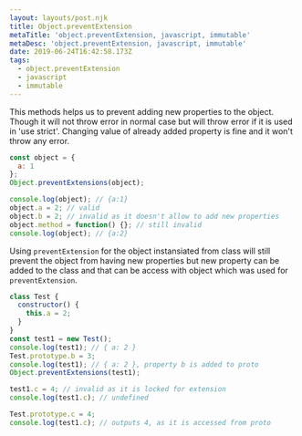 ```yaml
---
layout: layouts/post.njk
title: Object.preventExtension
metaTitle: 'object.preventExtension, javascript, immutable'
metaDesc: 'object.preventExtension, javascript, immutable'
date: 2019-06-24T16:42:58.173Z
tags:
  - object.preventExtension
  - javascript
  - immutable
---
```


This methods helps us to prevent adding new properties
to the object. Though it will not throw error in normal
case but will throw error if it is used in 'use strict'.
Changing value of already added property is fine and it won't
throw any error.

```js
const object = {
  a: 1
};
Object.preventExtensions(object);

console.log(object); // {a:1}
object.a = 2; // valid
object.b = 2; // invalid as it doesn't allow to add new properties
object.method = function() {}; // still invalid
console.log(object); // {a:2}
```

Using `preventExtension` for the object instansiated from class will still prevent the object from having new properties but new property can be added to the class and that can be access with
object which was used for `preventExtension`.

```js
class Test {
  constructor() {
    this.a = 2;
  }
}
const test1 = new Test();
console.log(test1); // { a: 2 }
Test.prototype.b = 3;
console.log(test1); // { a: 2 }, property b is added to proto
Object.preventExtensions(test1);

test1.c = 4; // invalid as it is locked for extension
console.log(test1.c); // undefined

Test.prototype.c = 4;
console.log(test1.c); // outputs 4, as it is accessed from proto
```
